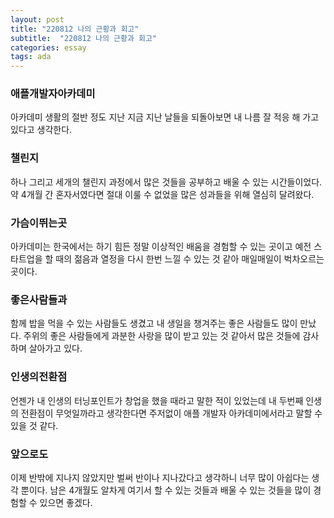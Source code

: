 ```yaml
---
layout: post
title: "220812 나의 근황과 회고"
subtitle:  "220812 나의 근황과 회고"
categories: essay
tags: ada
---
```

  
### 애플개발자아카데미  
아카데미 생활의 절반 정도 지난 지금 지난 날들을 되돌아보면 내 나름 잘 적응 해 가고 있다고 생각한다.

### 챌린지  
하나 그리고 세개의 챌린지 과정에서 많은 것들을 공부하고 배울 수 있는 시간들이었다. 약 4개월 간 혼자서였다면 절대 이룰 수 없었을 많은 성과들을 위해 열심히 달려왔다.

### 가슴이뛰는곳  
아카데미는 한국에서는 하기 힘든 정말 이상적인 배움을 경험할 수 있는 곳이고 예전 스타트업을 할 때의 젊음과 열정을 다시 한번 느낄 수 있는 것 같아 매일매일이 벅차오르는 곳이다.

### 좋은사람들과  
함께 밥을 먹을 수 있는 사람들도 생겼고 내 생일을 챙겨주는 좋은 사람들도 많이 만났다. 주위의 좋은 사람들에게 과분한 사랑을 많이 받고 있는 것 같아서 많은 것들에 감사하며 살아가고 있다.

### 인생의전환점  
언젠가 내 인생의 터닝포인트가 창업을 했을 때라고 말한 적이 있었는데 내 두번째 인생의 전환점이 무엇일까라고 생각한다면 주저없이 애플 개발자 아카데미에서라고 말할 수 있을 것 같다.

### 앞으로도  
이제 반밖에 지나지 않았지만 벌써 반이나 지나갔다고 생각하니 너무 많이 아쉽다는 생각 뿐이다. 남은 4개월도 알차게 여기서 할 수 있는 것들과 배울 수 있는 것들을 많이 경험할 수 있으면 좋겠다.